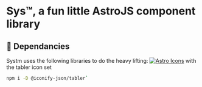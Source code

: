 # Sys™, a fun little AstroJS component library

## 🧩 Dependancies

Systm uses the following libraries to do the heavy lifting:
[![Astro Icons](https://www.astroicon.dev/)](https://www.astroicon.dev/)
with the tabler icon set

```sh
npm i -D @iconify-json/tabler`
```
